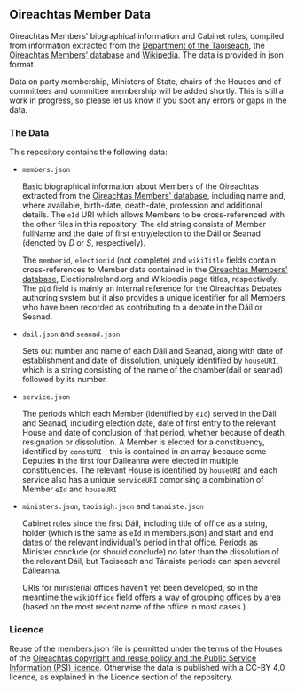 
## Oireachtas Member Data



Oireachtas Members' biographical information and Cabinet roles, compiled from information extracted from the [Department of the Taoiseach](http://taoiseach.ie/eng/Historical_Information/History_of_Government/), the [Oireachtas Members' database](http://www.oireachtas.ie/members-hist/) and [Wikipedia](https://en.wikipedia.org/wiki/Category:Oireachtas). The data is provided in json format.

Data on party membership, Ministers of State, chairs of the Houses and of committees and committee membership will be added shortly. This is still a work in progress, so please let us know if you spot any errors or gaps in the data.

### The Data

This repository contains the following data:

- ``members.json``

  Basic biographical information about Members of the Oireachtas extracted from the [Oireachtas Members' database](http://www.oireachtas.ie/members-hist/), including name and, where available, birth-date, death-date, profession and additional details. The ``eId`` URI which allows Members to be cross-referenced with the other files in this repository. The eId string consists of Member fullName and the date of first entry/election to the Dáil or Seanad (denoted by *D* or *S*, respectively).

  The ``memberid``, ``electionid`` (not complete) and ``wikiTitle`` fields contain cross-references to Member data contained in the [Oireachtas Members' database](http://www.oireachtas.ie/members-hist/), ElectionsIreland.org and Wikipedia page titles, respectively. The ``pId`` field is mainly an internal reference for the Oireachtas Debates authoring system but it also provides a unique identifier for all Members who have been recorded as contributing to a debate in the Dáil or Seanad.

- ``dail.json`` and ``seanad.json``

  Sets out number and name of each Dáil and Seanad, along with date of establishment and date of dissolution, uniquely identified by ``houseURI``, which is a string consisting of the name of the chamber(dail or seanad) followed by its number.

- ``service.json``

  The periods which each Member (identified by ``eId``) served in the Dáil and Seanad, including election date, date of first entry to the relevant House and date of conclusion of that period, whether because of death, resignation or dissolution. A Member is elected for a constituency, identified by ``constURI`` - this is contained in an array because some Deputies in the first four Dáileanna were elected in multiple constituencies. The relevant House is identified by ``houseURI`` and each service also has a unique ``serviceURI`` comprising a combination of Member ``eId`` and ``houseURI``


- ``ministers.json``, ``taoisigh.json`` and ``tanaiste.json``

  Cabinet roles since the first Dáil, including title of office as a string, holder (which is the same as ``eId`` in members.json) and start and end dates of the relevant individual's period in that office. Periods as Minister conclude (or should conclude) no later than the dissolution of the relevant Dáil, but Taoiseach and Tánaiste periods can span several Dáileanna.

  URIs for ministerial offices haven't yet been developed, so in the meantime the ``wikiOffice`` field offers a way of grouping offices by area (based on the most recent name of the office in most cases.)

### Licence

Reuse of the members.json file is permitted under the terms of the Houses of the [Oireachtas copyright and reuse policy and the Public Service Information (PSI) licence](http://www.oireachtas.ie/parliament/about/copyrightandre-use/). Otherwise the data is published with a CC-BY 4.0 licence, as explained in the Licence section of the repository.
